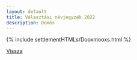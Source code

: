 ```yaml
---
layout: default
title: Választási névjegyzék 2022
description: Dömös
---
```


{% include settlementHTMLs/Dooxmooxs.html %}

[Vissza](./)